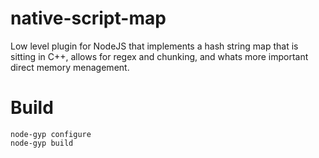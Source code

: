 # native-script-map
Low level plugin for NodeJS that implements a hash string map that is sitting in C++, allows for regex and chunking, and whats more important direct memory menagement.

# Build
```
node-gyp configure
node-gyp build
```